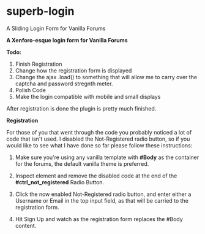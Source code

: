 # superb-login
A Sliding Login Form for Vanilla Forums

**A Xenforo-esque login form for Vanilla Forums**

**Todo:**

1. Finish Registration
 1. Change how the registration form is displayed
  1. Change the ajax .load() to something that will allow me to carry over the captcha and password stregnth meter.
2. Polish Code
3. Make the login compatible with mobile and small displays

After registration is done the plugin is pretty much finished.

**Registration**

For those of you that went through the code you probably noticed a lot of code that isn't used.
I disabled the Not-Registered radio button, so if you would like to see what I have done so far please follow these instructions:

1. Make sure you're using any vanilla template with **#Body** as the container for the forums, the default vanilla theme is preferred.

2. Inspect element and remove the disabled code at the end of the **#ctrl_not_registered** Radio Button.

3. Click the now enabled Not-Registered radio button, and enter either a Username or Email in the top input field, as that will be carried to the registration form.

4. Hit Sign Up and watch as the registration form replaces the #Body content.
